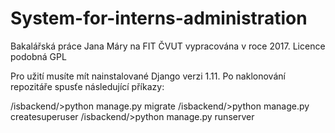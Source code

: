 # System-for-interns-administration
Bakalářská práce Jana Máry na FIT ČVUT vypracována v roce 2017. Licence podobná GPL

Pro užití musíte mít nainstalované Django verzi 1.11.
Po naklonování repozitáře spusťe následující příkazy:

  <clone dir>/isbackend/>python manage.py migrate
  <clone dir>/isbackend/>python manage.py createsuperuser
  <clone dir>/isbackend/>python manage.py runserver

